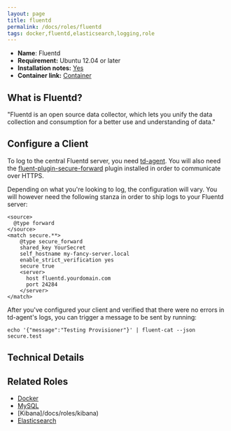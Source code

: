 ```yaml
---
layout: page
title: fluentd
permalink: /docs/roles/fluentd
tags: docker,fluentd,elasticsearch,logging,role
---
```


* **Name**: Fluentd
* **Requirement:** Ubuntu 12.04 or later
* **Installation notes:** [Yes](https://github.com/OnApp/provisioner/blob/master/provision_profiles/fluentd_install_notes.tpl)
* **Container link:** [Container](https://hub.docker.com/r/vpetersson/fluentd-elasticsearch/)

## What is Fluentd?
"Fluentd is an open source data collector, which lets you unify the data collection and consumption for a better use and understanding of data."

## Configure a Client

To log to the central Fluentd server, you need [td-agent](http://www.fluentd.org/download). You will also need the [fluent-plugin-secure-forward](https://github.com/tagomoris/fluent-plugin-secure-forward) plugin installed in order to communicate over HTTPS.

Depending on what you're looking to log, the configuration will vary. You will however need the following stanza in order to ship logs to your Fluentd server:

```
<source>
  @type forward
</source>
<match secure.**>
    @type secure_forward
    shared_key YourSecret
    self_hostname my-fancy-server.local
    enable_strict_verification yes
    secure true
    <server>
      host fluentd.yourdomain.com
      port 24284
    </server>
</match>
```

After you've configured your client and verified that there were no errors in td-agent's logs, you can trigger a message to be sent by running:

```
echo '{"message":"Testing Provisioner"}' | fluent-cat --json secure.test
```

## Technical Details


## Related Roles

* [Docker](/docs/roles/docker)
* [MySQL](/docs/roles/mysql)
* [Kibana]/docs/roles/kibana)
* [Elasticsearch](/docs/roles/elasticsearch)
